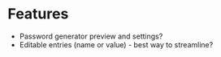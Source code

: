 Features
==
* Password generator preview and settings?
* Editable entries (name or value) - best way to streamline?
